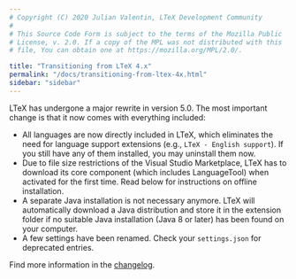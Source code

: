 ```yaml
---
# Copyright (C) 2020 Julian Valentin, LTeX Development Community
#
# This Source Code Form is subject to the terms of the Mozilla Public
# License, v. 2.0. If a copy of the MPL was not distributed with this
# file, You can obtain one at https://mozilla.org/MPL/2.0/.

title: "Transitioning from LTeX 4.x"
permalink: "/docs/transitioning-from-ltex-4x.html"
sidebar: "sidebar"
---
```


LTeX has undergone a major rewrite in version 5.0. The most important change is that it now comes with everything included:

- All languages are now directly included in LTeX, which eliminates the need for language support extensions (e.g., `LTeX - English support`). If you still have any of them installed, you may uninstall them now.
- Due to file size restrictions of the Visual Studio Marketplace, LTeX has to download its core component (which includes LanguageTool) when activated for the first time. Read below for instructions on offline installation.
- A separate Java installation is not necessary anymore. LTeX will automatically download a Java distribution and store it in the extension folder if no suitable Java installation (Java 8 or later) has been found on your computer.
- A few settings have been renamed. Check your `settings.json` for deprecated entries.

Find more information in the [changelog](changelog.html).
